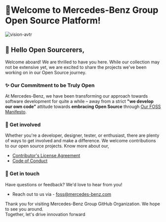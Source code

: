 # 🚀Welcome to Mercedes-Benz Group Open Source Platform!

![vision-avtr](./vision-avtr.avif)


## 👋 Hello Open Sourcerers, 
Welcome aboard! We are thrilled to have you here. 
While our collection may not be extensive yet, we are excited to share the projects we've been working on in our Open Source journey.

### ✨ Our Commitment to be Truly Open

At Mercedes-Benz, we have been transforming our approach towards software development for quite a while – away from a strict **"we develop our own code”** attitude towards **embracing Open Source** through [Our FOSS Manifesto](https://opensource.mercedes-benz.com/manifesto/).

### 🤝 Get involved
Whether you're a developer, designer, tester, or enthusiast, there are plenty of ways to get involved and make a difference.
We welcome contributions to our open source projects. Know more about our,
- [Contributor's License Agreement](https://github.com/mercedes-benz/foss/blob/master/CONTRIBUTORS_LICENSE_AGREEMENT.md)
- [Code of Conduct](https://github.com/mercedes-benz/foss/blob/master/CODE_OF_CONDUCT.md)


### 📧 Get in touch
Have questions or feedback? We'd love to hear from you! 
- Reach out to us via - foss@mercedes-benz.com

Thank you for visiting Mercedes-Benz Group GitHub Organization. We hope to see you around.  
Together, let's drive innovation forward 

